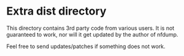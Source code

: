# Extra dist directory

This directory contains 3rd party code from various users. It is not guaranteed to work, nor will it get updated by the author of nfdump.

Feel free to send updates/patches if something does not work.